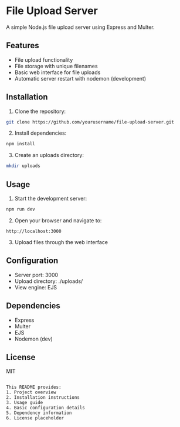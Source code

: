 # File Upload Server

A simple Node.js file upload server using Express and Multer.

## Features
- File upload functionality
- File storage with unique filenames
- Basic web interface for file uploads
- Automatic server restart with nodemon (development)

## Installation

1. Clone the repository:
```bash
git clone https://github.com/yourusername/file-upload-server.git
```

2. Install dependencies:
```bash
npm install
```

3. Create an uploads directory:
```bash
mkdir uploads
```

## Usage

1. Start the development server:
```bash
npm run dev
```

2. Open your browser and navigate to:
```
http://localhost:3000
```

3. Upload files through the web interface

## Configuration

- Server port: 3000
- Upload directory: ./uploads/
- View engine: EJS

## Dependencies

- Express
- Multer
- EJS
- Nodemon (dev)

## License

MIT
```

This README provides:
1. Project overview
2. Installation instructions
3. Usage guide
4. Basic configuration details
5. Dependency information
6. License placeholder

